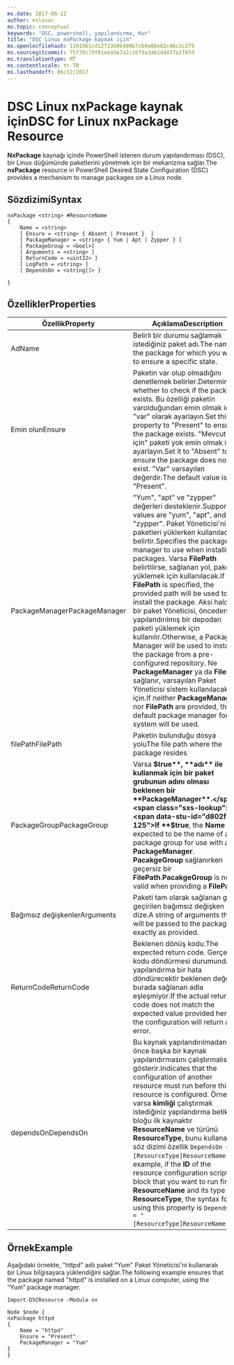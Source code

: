 ```yaml
---
ms.date: 2017-06-12
author: eslesar
ms.topic: conceptual
keywords: "DSC, powershell, yapılandırma, Kur"
title: "DSC Linux nxPackage kaynak için"
ms.openlocfilehash: 11019b1cd12f23b0b498b7cb9a06e02c46c3c279
ms.sourcegitcommit: 75f70c7df01eea5e7a2c16f9a3ab1dd437a1f8fd
ms.translationtype: MT
ms.contentlocale: tr-TR
ms.lasthandoff: 06/12/2017
---
```

# <a name="dsc-for-linux-nxpackage-resource"></a><span data-ttu-id="d802f-103">DSC Linux nxPackage kaynak için</span><span class="sxs-lookup"><span data-stu-id="d802f-103">DSC for Linux nxPackage Resource</span></span>

<span data-ttu-id="d802f-104">**NxPackage** kaynağı içinde PowerShell istenen durum yapılandırması (DSC), bir Linux düğümünde paketlerini yönetmek için bir mekanizma sağlar.</span><span class="sxs-lookup"><span data-stu-id="d802f-104">The **nxPackage** resource in PowerShell Desired State Configuration (DSC) provides a mechanism to manage packages on a Linux node.</span></span>

## <a name="syntax"></a><span data-ttu-id="d802f-105">Sözdizimi</span><span class="sxs-lookup"><span data-stu-id="d802f-105">Syntax</span></span>

```
nxPackage <string> #ResourceName
{
    Name = <string>
    [ Ensure = <string> { Absent | Present }  ]
    [ PackageManager = <string> { Yum | Apt | Zypper } ]
    [ PackageGroup = <bool>]
    [ Arguments = <string> ]
    [ ReturnCode = <uint32> ]
    [ LogPath = <string> ]
    [ DependsOn = <string[]> ]
    
}
```

## <a name="properties"></a><span data-ttu-id="d802f-106">Özellikler</span><span class="sxs-lookup"><span data-stu-id="d802f-106">Properties</span></span>

|  <span data-ttu-id="d802f-107">Özellik</span><span class="sxs-lookup"><span data-stu-id="d802f-107">Property</span></span> |  <span data-ttu-id="d802f-108">Açıklama</span><span class="sxs-lookup"><span data-stu-id="d802f-108">Description</span></span> | 
|---|---|
| <span data-ttu-id="d802f-109">Ad</span><span class="sxs-lookup"><span data-stu-id="d802f-109">Name</span></span>| <span data-ttu-id="d802f-110">Belirli bir durumu sağlamak istediğiniz paket adı.</span><span class="sxs-lookup"><span data-stu-id="d802f-110">The name of the package for which you want to ensure a specific state.</span></span>| 
| <span data-ttu-id="d802f-111">Emin olun</span><span class="sxs-lookup"><span data-stu-id="d802f-111">Ensure</span></span>| <span data-ttu-id="d802f-112">Paketin var olup olmadığını denetlemek belirler.</span><span class="sxs-lookup"><span data-stu-id="d802f-112">Determines whether to check if the package exists.</span></span> <span data-ttu-id="d802f-113">Bu özelliği paketin varolduğundan emin olmak için "var" olarak ayarlayın.</span><span class="sxs-lookup"><span data-stu-id="d802f-113">Set this property to "Present" to ensure the package exists.</span></span> <span data-ttu-id="d802f-114">"Mevcut için" paketi yok emin olmak için ayarlayın.</span><span class="sxs-lookup"><span data-stu-id="d802f-114">Set it to "Absent" to ensure the package does not exist.</span></span> <span data-ttu-id="d802f-115">"Var" varsayılan değerdir.</span><span class="sxs-lookup"><span data-stu-id="d802f-115">The default value is "Present".</span></span>|  
| <span data-ttu-id="d802f-116">PackageManager</span><span class="sxs-lookup"><span data-stu-id="d802f-116">PackageManager</span></span>| <span data-ttu-id="d802f-117">"Yum", "apt" ve "zypper" değerleri desteklenir.</span><span class="sxs-lookup"><span data-stu-id="d802f-117">Supported values are "yum", "apt", and "zypper".</span></span> <span data-ttu-id="d802f-118">Paket Yöneticisi'ni paketleri yüklerken kullanılacak belirtir.</span><span class="sxs-lookup"><span data-stu-id="d802f-118">Specifies the package manager to use when installing packages.</span></span> <span data-ttu-id="d802f-119">Varsa **FilePath** belirtilirse, sağlanan yol, paketi yüklemek için kullanılacak.</span><span class="sxs-lookup"><span data-stu-id="d802f-119">If **FilePath** is specified, the provided path will be used to install the package.</span></span> <span data-ttu-id="d802f-120">Aksi halde, bir paket Yöneticisi, önceden yapılandırılmış bir depodan paketi yüklemek için kullanılır.</span><span class="sxs-lookup"><span data-stu-id="d802f-120">Otherwise, a Package Manager will be used to install the package from a pre-configured repository.</span></span> <span data-ttu-id="d802f-121">Ne **PackageManager** ya da **FilePath** sağlanır, varsayılan Paket Yöneticisi sistem kullanılacak için.</span><span class="sxs-lookup"><span data-stu-id="d802f-121">If neither **PackageManager** nor **FilePath** are provided, the default package manager for the system will be used.</span></span>| 
| <span data-ttu-id="d802f-122">filePath</span><span class="sxs-lookup"><span data-stu-id="d802f-122">FilePath</span></span>| <span data-ttu-id="d802f-123">Paketin bulunduğu dosya yolu</span><span class="sxs-lookup"><span data-stu-id="d802f-123">The file path where the package resides</span></span>| 
| <span data-ttu-id="d802f-124">PackageGroup</span><span class="sxs-lookup"><span data-stu-id="d802f-124">PackageGroup</span></span>| <span data-ttu-id="d802f-125">Varsa **$true**, **adı** ile kullanmak için bir paket grubunun adını olması beklenen bir **PackageManager**.</span><span class="sxs-lookup"><span data-stu-id="d802f-125">If **$true**, the **Name** is expected to be the name of a package group for use with a **PackageManager**.</span></span> <span data-ttu-id="d802f-126">**PacakgeGroup** sağlanırken geçersiz bir **FilePath**.</span><span class="sxs-lookup"><span data-stu-id="d802f-126">**PacakgeGroup** is not valid when providing a **FilePath**.</span></span>| 
| <span data-ttu-id="d802f-127">Bağımsız değişkenler</span><span class="sxs-lookup"><span data-stu-id="d802f-127">Arguments</span></span>| <span data-ttu-id="d802f-128">Paketi tam olarak sağlanan gibi geçirilen bağımsız değişken bir dize.</span><span class="sxs-lookup"><span data-stu-id="d802f-128">A string of arguments that will be passed to the package exactly as provided.</span></span>| 
| <span data-ttu-id="d802f-129">ReturnCode</span><span class="sxs-lookup"><span data-stu-id="d802f-129">ReturnCode</span></span>| <span data-ttu-id="d802f-130">Beklenen dönüş kodu.</span><span class="sxs-lookup"><span data-stu-id="d802f-130">The expected return code.</span></span> <span data-ttu-id="d802f-131">Gerçek kodu döndürmesi durumunda yapılandırma bir hata döndürecektir beklenen değer burada sağlanan adla eşleşmiyor.</span><span class="sxs-lookup"><span data-stu-id="d802f-131">If the actual return code does not match the expected value provided here, the configuration will return an error.</span></span>| 
| <span data-ttu-id="d802f-132">dependsOn</span><span class="sxs-lookup"><span data-stu-id="d802f-132">DependsOn</span></span> | <span data-ttu-id="d802f-133">Bu kaynak yapılandırılmadan önce başka bir kaynak yapılandırmasını çalıştırmalısınız gösterir.</span><span class="sxs-lookup"><span data-stu-id="d802f-133">Indicates that the configuration of another resource must run before this resource is configured.</span></span> <span data-ttu-id="d802f-134">Örneğin, varsa **kimliği** çalıştırmak istediğiniz yapılandırma betik bloğu ilk kaynaktır **ResourceName** ve türünü **ResourceType**, bunu kullanarak söz dizimi özellik `DependsOn = "[ResourceType]ResourceName"`.</span><span class="sxs-lookup"><span data-stu-id="d802f-134">For example, if the **ID** of the resource configuration script block that you want to run first is **ResourceName** and its type is **ResourceType**, the syntax for using this property is `DependsOn = "[ResourceType]ResourceName"`.</span></span>| 

## <a name="example"></a><span data-ttu-id="d802f-135">Örnek</span><span class="sxs-lookup"><span data-stu-id="d802f-135">Example</span></span>

<span data-ttu-id="d802f-136">Aşağıdaki örnekte, "httpd" adlı paket "Yum" Paket Yöneticisi'ni kullanarak bir Linux bilgisayara yüklendiğini sağlar.</span><span class="sxs-lookup"><span data-stu-id="d802f-136">The following example ensures that the package named "httpd" is installed on a Linux computer, using the “Yum” package manager.</span></span>

```
Import-DSCResource -Module nx 

Node $node {
nxPackage httpd
{
    Name = "httpd"
    Ensure = "Present"
    PackageManager = "Yum"
}
}
```

